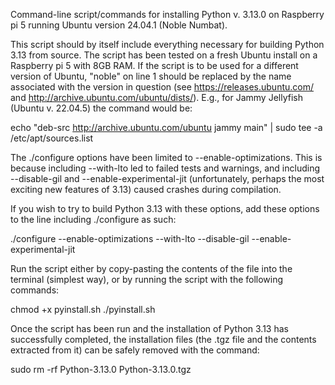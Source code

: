 Command-line script/commands for installing Python v. 3.13.0 on Raspberry pi 5 running Ubuntu version 24.04.1 (Noble Numbat).


This script should by itself include everything necessary for building Python 3.13 from source. The script has been tested on a fresh Ubuntu install on a Raspberry pi 5 with 8GB RAM. If the script is to be used for a different version of Ubuntu, "noble" on line 1 should be replaced by the name associated with the version in question (see https://releases.ubuntu.com/ and http://archive.ubuntu.com/ubuntu/dists/). E.g., for Jammy Jellyfish (Ubuntu v. 22.04.5) the command would be:

echo "deb-src http://archive.ubuntu.com/ubuntu jammy main" | sudo tee -a /etc/apt/sources.list 


The ./configure options have been limited to --enable-optimizations. This is because including --with-lto led to failed tests and warnings, and including --disable-gil and --enable-experimental-jit (unfortunately, perhaps the most exciting new features of 3.13) caused crashes during compilation. 


If you wish to try to build Python 3.13 with these options, add these options to the line including ./configure as such:

./configure --enable-optimizations --with-lto --disable-gil --enable-experimental-jit


Run the script either by copy-pasting the contents of the file into the terminal (simplest way), or by running the script with the following commands: 

chmod +x pyinstall.sh
./pyinstall.sh


Once the script has been run and the installation of Python 3.13 has successfully completed, the installation files (the .tgz file and the contents extracted from it) can be safely removed with the command:

sudo rm -rf Python-3.13.0 Python-3.13.0.tgz
